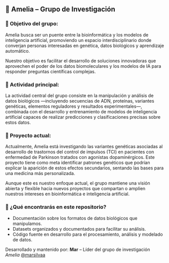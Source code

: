 ## 🧬 Amelia – Grupo de Investigación
### 🎯 Objetivo del grupo:
Amelia busca ser un puente entre la bioinformática y los modelos de inteligencia artificial, promoviendo un espacio interdisciplinario donde converjan personas interesadas en genética, datos biológicos y aprendizaje automático. 

Nuestro objetivo es facilitar el desarrollo de soluciones innovadoras que aprovechen el poder de los datos biomoleculares y los modelos de IA para responder preguntas científicas complejas.

### 🧪 Actividad principal:
La actividad central del grupo consiste en la manipulación y análisis de datos biológicos —incluyendo secuencias de ADN, proteínas, variantes genéticas, elementos reguladores y resultados experimentales—, combinada con el desarrollo y entrenamiento de modelos de inteligencia artificial capaces de realizar predicciones y clasificaciones precisas sobre estos datos.

### 🔎 Proyecto actual:
Actualmente, Amelia está investigando las variantes genéticas asociadas al desarrollo de trastornos del control de impulsos (TCI) en pacientes con enfermedad de Parkinson tratados con agonistas dopaminérgicos. Este proyecto tiene como meta identificar patrones genéticos que podrían explicar la aparición de estos efectos secundarios, sentando las bases para una medicina más personalizada. 

Aunque este es nuestro enfoque actual, el grupo mantiene una visión abierta y flexible hacia nuevos proyectos que compartan o amplíen nuestros intereses en bioinformática e inteligencia artificial.

### 📁 ¿Qué encontrarás en este repositorio?
- Documentación sobre los formatos de datos biológicos que manipulamos.
- Datasets organizados y documentados para facilitar su análisis.
- Código fuente en desarrollo para el procesamiento, análisis y modelado de datos.

Desarrollado y mantenido por: 
**Mar** – Líder del grupo de investigación *Amelia* [@marsilvaa](https://github.com/marsilvaa)
